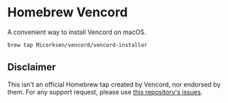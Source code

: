 # Homebrew Vencord
A convenient way to install Vencord on macOS.

```bash
brew tap Micorksen/vencord/vencord-installer
```

## Disclaimer
This isn't an official Homebrew tap created by Vencord, nor endorsed by them.
For any support request, please use [this repository's issues](https://github.com/Micorksen/homebrew-vencord/issues).
